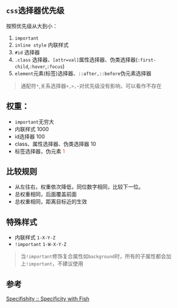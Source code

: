 ## `css`选择器优先级
按照优先级从大到小：

1. `important`
2. `inline style` 内联样式
3. `#id` 选择器
4. `.class` 选择器、`[attr=val]`属性选择器、伪类选择器(`:first-child`,`:hover`,`:focus`)
5. `element`元素(标签)选择器、`::after,::before`伪元素选择器

> 通配符`*`,关系选择器`+,>,~`对优先级没有影响，可以看作不存在

## 权重：
* `important`无穷大
* 内联样式 1000
* id选择器 100 
* class、属性选择器、伪类选择器 10 
* 标签选择器，伪元素 <span style="color:#ff502c">1</span>

## 比较规则
* 从左往右，权重依次降低，同位数字相同，比较下一位。
* 总权重相同，后面覆盖前面
* 总权重相同，距离目标近的生效

## 特殊样式
* 内联样式 `1-X-Y-Z`
* `!important` `1-W-X-Y-Z`

> 当`!important`修饰复合属性如`background`时，所有的子属性都会加上`!important`，不建议使用

## 参考
[Specifishity :: Specificity with Fish](https://specifishity.com/)
